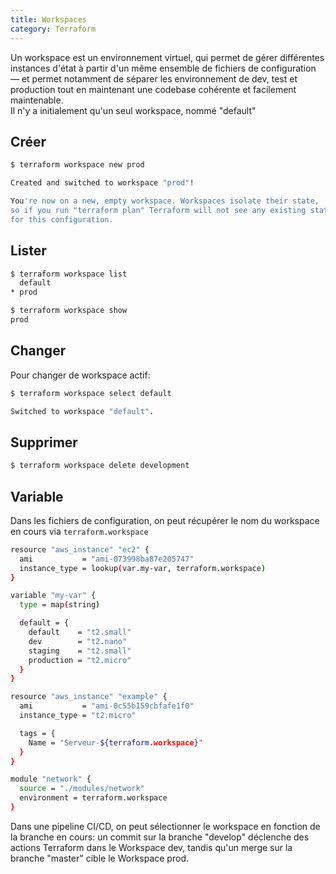 ```yaml
---
title: Workspaces
category: Terraform
---
```


Un workspace est un environnement virtuel, qui permet de gérer différentes instances d'état à partir d'un même ensemble de fichiers de configuration — et permet notamment de séparer les environnement de dev, test et production tout en maintenant une codebase cohérente et facilement maintenable.  
Il n'y a initialement qu'un seul workspace, nommé "default"

## Créer

``` bash
$ terraform workspace new prod

Created and switched to workspace "prod"!

You're now on a new, empty workspace. Workspaces isolate their state,
so if you run "terraform plan" Terraform will not see any existing state
for this configuration.
```

## Lister

``` bash
$ terraform workspace list
  default
* prod

$ terraform workspace show
prod
```

## Changer

Pour changer de workspace actif:

``` bash
$ terraform workspace select default

Switched to workspace "default".
```

## Supprimer

``` bash
$ terraform workspace delete development
```

## Variable

Dans les fichiers de configuration, on peut récupérer le nom du workspace en cours via `terraform.workspace`

``` bash
resource "aws_instance" "ec2" {
  ami           = "ami-073998ba87e205747"
  instance_type = lookup(var.my-var, terraform.workspace) 
}

variable "my-var" {
  type = map(string)

  default = {
    default    = "t2.small"
    dev        = "t2.nano"
    staging    = "t2.small"
    production = "t2.micro"
  }
}
```
``` bash
resource "aws_instance" "example" {
  ami           = "ami-0c55b159cbfafe1f0"
  instance_type = "t2.micro"

  tags = {
    Name = "Serveur-${terraform.workspace}"
  }
}
```
``` bash
module "network" {
  source = "./modules/network"
  environment = terraform.workspace
}
```

Dans une pipeline CI/CD, on peut sélectionner le workspace en fonction de la branche en cours: un commit sur la branche "develop" déclenche des actions Terraform dans le Workspace dev, tandis qu'un merge sur la branche "master" cible le Workspace prod.
